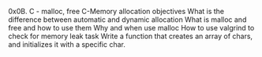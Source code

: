0x0B. C - malloc, free
C-Memory allocation
objectives
What is the difference between automatic and dynamic allocation
What is malloc and free and how to use them
Why and when use malloc
How to use valgrind to check for memory leak
task
Write a function that creates an array of chars, and initializes it with a specific char.
